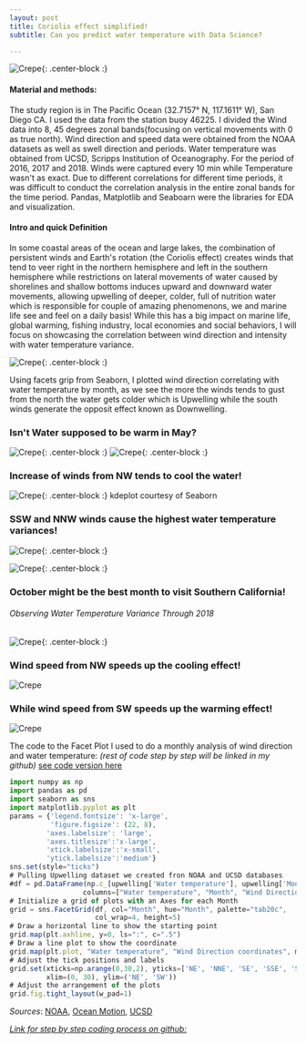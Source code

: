 ```yaml
---
layout: post
title: Coriolis effect simplified!
subtitle: Can you predict water temperature with Data Science?

---
```

![Crepe](/img/NSR_0434_Colorados_AM_Sept_23_2019_CC-(ZF-2728-32245-1-001).jpg){: .center-block :}

#### Material and methods:
The study region is in The Pacific Ocean (32.7157° N, 117.1611° W), San Diego CA. 
I used the data from the station buoy 46225. 
I divided the Wind data into 8, 45 degrees zonal bands(focusing on vertical movements with 0 as true north).
Wind direction and speed data were obtained from the NOAA  datasets as well as swell direction and periods. 
Water temperature was obtained from UCSD, Scripps Institution of Oceanography.
For the period of 2016, 2017 and 2018. Winds were captured every 10 min while Temperature wasn't as exact.
Due to different correlations for different time periods, it was difficult to conduct the correlation analysis in the entire zonal bands for the time period.
Pandas, Matplotlib and Seaboarn were the libraries for EDA and visualization.

#### Intro and quick Definition
In some coastal areas of the ocean and large lakes, the combination of persistent winds and Earth's rotation (the Coriolis effect) creates winds that tend to veer right in the northern hemisphere and left in the southern hemisphere while restrictions on lateral movements of water caused by shorelines and shallow bottoms induces upward and downward water movements, allowing upwelling of deeper, colder, full of nutrition water which is responsible for couple of amazing phenomenons, we and marine life see and feel on a daily basis! 
While this has a big impact on marine life, global warming, fishing industry, local economies and social behaviors, I will focus on showcasing the correlation between wind direction and intensity with water temperature variance. 

![Crepe](/img/clitoris.jpg){: .center-block :}


Using facets grip from Seaborn, I plotted wind direction correlating with water temperature by month, as we see the more the winds tends to gust from the north the water gets colder which is Upwelling while the south winds generate the opposit effect known as Downwelling. 

### Isn't Water supposed to be warm in May? ###
![Crepe](/img/year1seaborn.jpg){: .center-block :}
![Crepe](/img/seaboaryear2.jpg){: .center-block :}

 

### Increase of winds from NW tends to cool the water! ###
![Crepe](/img/kdeplotseabornwindwatta.jpg){: .center-block :}
kdeplot courtesy of Seaborn

### SSW and NNW winds cause the highest water temperature variances! ###
![Crepe](/img/nnw.jpg){: .center-block :}

![Crepe](/img/ssw.jpg){: .center-block :}

### October might be the best month to visit Southern California! ### 
###### Observing Water Temperature Variance Through 2018 ####### 
![Crepe](/img/seaborn%20plot.jpg){: .center-block :}

### Wind speed from NW speeds up the cooling effect!
![Crepe](/img/southwindspee.jpg)

### While wind speed from SW speeds up the warming effect!
![Crepe](/img/north%20windspeed.jpg)

The code to the Facet Plot I used to do a monthly analysis of wind direction and water temperature:
_(rest of code step by step will be linked in my github)_
[see code version here](https://github.com/MehdiKhiatiDS/DS-Unit-1-Build/blob/master/Project_Up_Welling!.ipynb)

```javascript
import numpy as np
import pandas as pd
import seaborn as sns
import matplotlib.pyplot as plt
params = {'legend.fontsize': 'x-large',
          'figure.figsize': (22, 8),
         'axes.labelsize': 'large',
         'axes.titlesize':'x-large',
         'xtick.labelsize':'x-small',
         'ytick.labelsize':'medium'}
sns.set(style="ticks")
# Pulling Upwelling dataset we created fron NOAA and UCSD databases
#df = pd.DataFrame(np.c_[upwelling['Water temperature'], upwelling['Month'], upwelling['Wind Direction coordinates']],
                  columns=["Water temperature", "Month", "Wind Direction coordinates"])
# Initialize a grid of plots with an Axes for each Month
grid = sns.FacetGrid(df, col="Month", hue="Month", palette="tab20c",
                     col_wrap=4, height=5)
# Draw a horizontal line to show the starting point
grid.map(plt.axhline, y=0, ls=":", c=".5")
# Draw a line plot to show the coordinate
grid.map(plt.plot, "Water temperature", "Wind Direction coordinates", marker="o")
# Adjust the tick positions and labels
grid.set(xticks=np.arange(0,30,2), yticks=['NE', 'NNE', 'SE', 'SSE', 'SSW', 'SW', 'NW', 'NNW'],
         xlim=(0, 30), ylim=('NE', 'SW'))
# Adjust the arrangement of the plots
grid.fig.tight_layout(w_pad=1)
```

_Sources_: [NOAA](https://www.ndbc.noaa.gov), [Ocean Motion](https://www.oceanmotion.org), [UCSD](https://ucsd.edu)

[_Link for step by step coding process on github:_](https://github.com/MehdiKhiatiDS/DS-Unit-1-Build/blob/master/Project_Up_Welling!.ipynb)





